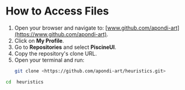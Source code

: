 # How to Access Files

1. Open your browser and navigate to: [www.github.com/apondi-art](https://www.github.com/apondi-art).
2. Click on **My Profile**.
3. Go to **Repositories** and select **PiscineUI**.
4. Copy the repository's clone URL.
5. Open your terminal and run:  
   ```bash
   git clone <https://github.com/apondi-art/heuristics.git>

```bash
cd  heuristics
```
